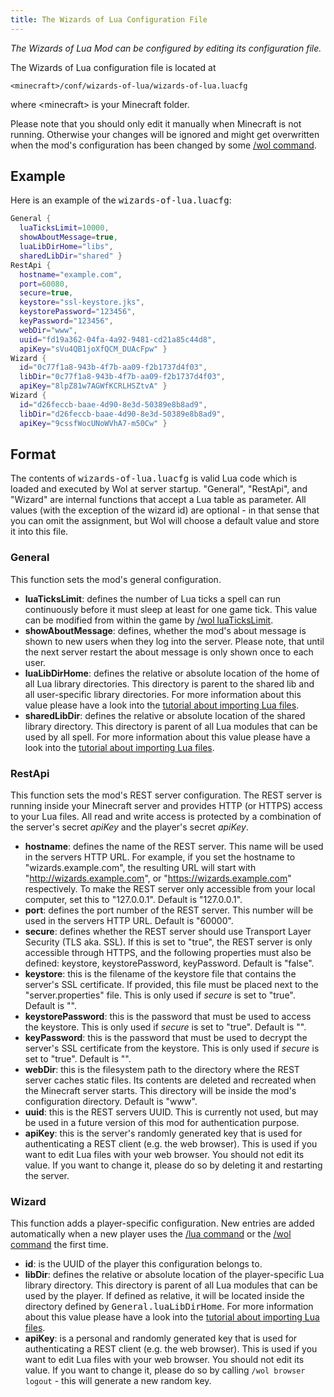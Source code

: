 ```yaml
---
title: The Wizards of Lua Configuration File
---
```

*The Wizards of Lua Mod can be configured by editing its configuration file.*

The Wizards of Lua configuration file is located at

    <minecraft>/conf/wizards-of-lua/wizards-of-lua.luacfg

where &lt;minecraft&gt; is your Minecraft folder.

Please note that you should only edit it manually when Minecraft is not running.
Otherwise your changes will be ignored and might get overwritten when the mod's configuration has been changed by some [/wol command](/wol-command.html).

## Example
Here is an example of the <tt>wizards-of-lua.luacfg</tt>:
```lua
General {
  luaTicksLimit=10000,
  showAboutMessage=true,
  luaLibDirHome="libs",
  sharedLibDir="shared" }
RestApi {
  hostname="example.com",
  port=60080,
  secure=true,
  keystore="ssl-keystore.jks",
  keystorePassword="123456",
  keyPassword="123456",
  webDir="www",
  uuid="fd19a362-04fa-4a92-9481-cd21a85c44d8",
  apiKey="sVu4QB1joXfQCM_DUAcFpw" }
Wizard {
  id="0c77f1a8-943b-4f7b-aa09-f2b1737d4f03",
  libDir="0c77f1a8-943b-4f7b-aa09-f2b1737d4f03",
  apiKey="8lpZ81w7AGWfKCRLHSZtvA" }
Wizard {
  id="d26feccb-baae-4d90-8e3d-50389e8b8ad9",
  libDir="d26feccb-baae-4d90-8e3d-50389e8b8ad9",
  apiKey="9cssfWocUNoWVhA7-m50Cw" }
```

## Format
The contents of <tt>wizards-of-lua.luacfg</tt> is valid Lua code which is loaded and executed by Wol at server startup.
"General", "RestApi", and "Wizard" are internal functions that accept a Lua table as parameter.
All values (with the exception of the wizard id) are optional - in that sense that you can omit the assignment, but Wol will choose a default value and store it into this file.

### General
This function sets the mod's general configuration.
* **luaTicksLimit**: defines the number of Lua ticks a spell can run continuously before it must sleep at least for one game tick.
This value can be modified from within the game by [/wol luaTicksLimit](/wol-command.html#Lua-Ticks-Limit).
* **showAboutMessage**: defines, whether the mod's about message is shown to new users when they log into the server.
Please note, that until the next server restart the about message is only shown once to each user.
* **luaLibDirHome**: defines the relative or absolute location of the home of all Lua library directories.
This directory is parent to the shared lib and all user-specific library directories.
For more information about this value please have a look into the [tutorial about importing Lua files](/tutorials/importing_lua_files).
* **sharedLibDir**: defines the relative or absolute location of the shared library directory.
This directory is parent of all Lua modules that can be used by all spell.
For more information about this value please have a look into the [tutorial about importing Lua files](/tutorials/importing_lua_files).

### RestApi
This function sets the mod's REST server configuration.
The REST server is running inside your Minecraft server and provides HTTP (or HTTPS) access to your Lua files.
All read and write access is protected by a combination of the server's secret *apiKey* and the player's secret *apiKey*.
* **hostname**: defines the name of the REST server. This name will be used in the servers HTTP URL.
For example, if you set the hostname to "wizards.example.com", the resulting URL will start with "http://wizards.example.com", or "https://wizards.example.com" respectively.
To make the REST server only accessible from your local computer, set this to "127.0.0.1". Default is "127.0.0.1".
* **port**: defines the port number of the REST server. This number will be used in the servers HTTP URL.
Default is "60000".
* **secure**: defines whether the REST server should use Transport Layer Security (TLS aka. SSL). If this is set to "true", the REST server is only accessible through HTTPS, and the following properties must also be defined: keystore, keystorePassword, keyPassword.
Default is "false".
* **keystore**: this is the filename of the keystore file that contains the server's SSL certificate. If provided, this file must be placed next to the "server.properties" file.
This is only used if *secure* is set to "true".
Default is "".
* **keystorePassword**: this is the password that must be used to access the keystore.
This is only used if *secure* is set to "true".
Default is "".
* **keyPassword**: this is the password that must be used to decrypt the server's SSL certificate from the keystore.
This is only used if *secure* is set to "true".
Default is "".
* **webDir**: this is the filesystem path to the directory where the REST server caches static files.
Its contents are deleted and recreated when the Minecraft server starts.
This directory will be inside the mod's configuration directory.
Default is "www".
* **uuid**: this is the REST servers UUID. This is currently not used, but may be used in a future version of this mod for
authentication purpose.
* **apiKey**: this is the server's randomly generated key that is used for authenticating a REST client (e.g. the web browser). This is used if you want to edit Lua files with your web browser. You should not edit its value. If you want to change it, please do so by deleting it and restarting the server.

### Wizard
This function adds a player-specific configuration.
New entries are added automatically when a new player uses the [/lua command](/lua-command.html) or the [/wol command](/wol-command.html) the first time.
* **id**: is the UUID of the player this configuration belongs to.
* **libDir**: defines the relative or absolute location of the player-specific Lua library directory.
This directory is parent of all Lua modules that can be used by the player.
If defined as relative, it will be located inside the directory defined by <tt>General.luaLibDirHome</tt>.
For more information about this value please have a look into the [tutorial about importing Lua files](/tutorials/importing_lua_files).
* **apiKey**: is a personal and randomly generated key that is used for authenticating a REST client (e.g. the web browser). This is used if you want to edit Lua files with your web browser. You should not edit its value. If you want to change it, please do so by calling ```/wol browser logout``` - this will generate a new random key.
